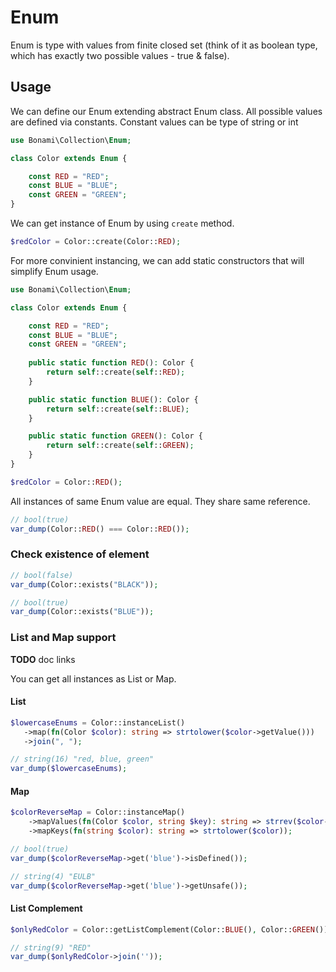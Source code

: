 # Enum

Enum is type with values from finite closed set (think of it as boolean type, which has exactly two possible values - true & false).

## Usage

We can define our Enum extending abstract Enum class. All possible values are defined via constants. Constant values can be type of string or int
```php
use Bonami\Collection\Enum;

class Color extends Enum {

	const RED = "RED";
	const BLUE = "BLUE";
	const GREEN = "GREEN";
}
```

We can get instance of Enum by using `create` method. 
```php
$redColor = Color::create(Color::RED);
```

For more convinient instancing, we can add static constructors that will simplify Enum usage.
```php
use Bonami\Collection\Enum;

class Color extends Enum {

	const RED = "RED";
	const BLUE = "BLUE";
	const GREEN = "GREEN";
	
	public static function RED(): Color {
		return self::create(self::RED);
	}

	public static function BLUE(): Color {
		return self::create(self::BLUE);
	}

	public static function GREEN(): Color {
		return self::create(self::GREEN);
	}
}

$redColor = Color::RED();
```

All instances of same Enum value are equal. They share same reference.
```php
// bool(true)
var_dump(Color::RED() === Color::RED());
```

### Check existence of element
 ```php
// bool(false)
var_dump(Color::exists("BLACK"));

// bool(true)
var_dump(Color::exists("BLUE"));
 ```

### List and Map support
**TODO** doc links

You can get all instances as List or Map.

#### List
 ```php
$lowercaseEnums = Color::instanceList()
	->map(fn(Color $color): string => strtolower($color->getValue()))
	->join(", ");

// string(16) "red, blue, green"
var_dump($lowercaseEnums);
```

#### Map
```php
$colorReverseMap = Color::instanceMap()
	->mapValues(fn(Color $color, string $key): string => strrev($color->getValue()))
	->mapKeys(fn(string $color): string => strtolower($color));

// bool(true)
var_dump($colorReverseMap->get('blue')->isDefined());

// string(4) "EULB"
var_dump($colorReverseMap->get('blue')->getUnsafe());
```

####  List Complement

```php
$onlyRedColor = Color::getListComplement(Color::BLUE(), Color::GREEN());

// string(9) "RED"
var_dump($onlyRedColor->join(''));
```

